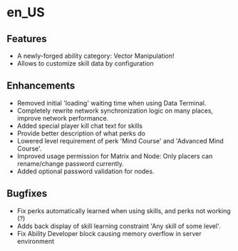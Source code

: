 en_US
=====

## Features

* A newly-forged ability category: Vector Manipulation!
* Allows to customize skill data by configuration

## Enhancements

* Removed initial 'loading' waiting time when using Data Terminal.
* Completely rewrite network synchronization logic on many places, improve network performance.
* Added special player kill chat text for skills
* Provide better description of what perks do
* Lowered level requirement of perk 'Mind Course' and 'Advanced Mind Course'.
* Improved usage permission for Matrix and Node: Only placers can rename/change password currently.
* Added optional password validation for nodes.

## Bugfixes

* Fix perks automatically learned when using skills, and perks not working (?)
* Adds back display of skill learning constraint 'Any skill of some level'.
* Fix Ability Developer block causing memory overflow in server environment

